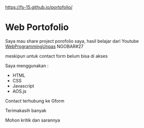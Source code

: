 https://fs-15.github.io/portofolio/

# Web Portofolio
Saya mau share project porofolio saya, hasil belajar dari Youtube [WebProgrammingUnpas](https://www.youtube.com/watch?v=LkR-9Z1sle8&t=170s) NGOBAR#27
<p>meskipun untuk contact form belum bisa di akses</p>

Saya menggunakan :

- HTML
- CSS
- Javascript
- AOS.js

Contact terhubung ke Gform

<p>Terimakasih banyak</p>
<p>Mohon kritik dan sarannya</p>
